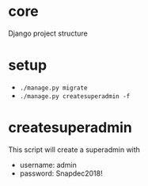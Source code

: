 # core
Django project structure

# setup
* `./manage.py migrate`
* `./manage.py createsuperadmin -f`

# createsuperadmin
This script will create a superadmin with
* username: admin
* password: Snapdec2018!
